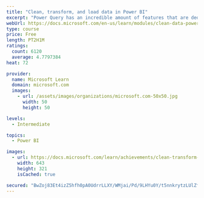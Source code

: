 ```yaml
---
title: "Clean, transform, and load data in Power BI"
excerpt: "Power Query has an incredible amount of features that are dedicated to helping you clean and prepare your data for analysis. You will learn how to simplify a complicated model, change data types, rename objects, and pivot data. You will also learn how to profile columns so that you know which columns have the valuable data that you’re seeking for deeper analytics."
webUrl: https://docs.microsoft.com/en-us/learn/modules/clean-data-power-bi/
type: course
price: Free
length: PT2H1M
ratings:
  count: 6120
  average: 4.7797384
heat: 72

provider:
  name: Microsoft Learn
  domain: microsoft.com
  images:
    - url: /assets/images/organizations/microsoft.com-50x50.jpg
      width: 50
      height: 50

levels:
  - Intermediate

topics:
  - Power BI

images:
  - url: https://docs.microsoft.com/learn/achievements/clean-transform-and-load-data-in-power-bi-social.png
    width: 643
    height: 321
    isCached: true

secured: "BwZoj83Et4izZ5hfh0pA0UdrrLLXY/WMjai/Pd/9LHYu0Y/t5nnkrytzLUlZfTe2azzaIVkaUmcMGy2S1vzd/245y0M2NjuF0BPG2YiuZPZpxcRYH3bTPb6qMtj8P+hAJrpZa2Z2PnQsfjzUTUCE4DvpQlWw8uYO+ZDWG0gZhB71fMxi1/emSp6W02JRp43hk2/xVzLAA/DOU17blQF6KeSZCq9ULUlQlau9PXRFyx1qhGNdcO0au2iHZbfbV6MlONi2RZA8nJgEK0gqup3nhS2+J7ThYacsO/TKJsst+caa52Ff9KHu89SBodaRMkHtqXJAZS0xypkdXNWBIZ4yz2/evvq2D0RC8SGP3NdPOzBYzXGWJq9C28dAXKDj5Jou7TdUac2xfVyZoCEmHRoimj+CME8CHnSjHVeBdRH2cJo=;Jf9J6EPVe8hc7rT7RLtI6g=="
---
```



